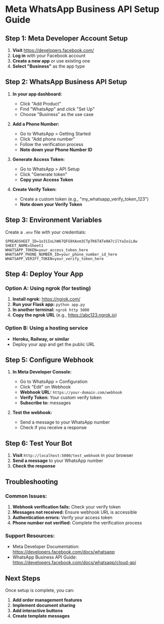 # Meta WhatsApp Business API Setup Guide

## Step 1: Meta Developer Account Setup

1. **Visit** https://developers.facebook.com/
2. **Log in** with your Facebook account
3. **Create a new app** or use existing one
4. **Select "Business"** as the app type

## Step 2: WhatsApp Business API Setup

1. **In your app dashboard:**
   - Click "Add Product"
   - Find "WhatsApp" and click "Set Up"
   - Choose "Business" as the use case

2. **Add a Phone Number:**
   - Go to WhatsApp > Getting Started
   - Click "Add phone number"
   - Follow the verification process
   - **Note down your Phone Number ID**

3. **Generate Access Token:**
   - Go to WhatsApp > API Setup
   - Click "Generate token"
   - **Copy your Access Token**

4. **Create Verify Token:**
   - Create a custom token (e.g., "my_whatsapp_verify_token_123")
   - **Note down your Verify Token**

## Step 3: Environment Variables

Create a `.env` file with your credentials:

```env
SPREADSHEET_ID=1o31IoLhW67QFG9XAxm3CTpTK6TATe0A7c1lYaIoiLdw
SHEET_NAME=Sheet1
WHATSAPP_TOKEN=your_access_token_here
WHATSAPP_PHONE_NUMBER_ID=your_phone_number_id_here
WHATSAPP_VERIFY_TOKEN=your_verify_token_here
```

## Step 4: Deploy Your App

### Option A: Using ngrok (for testing)
1. **Install ngrok:** https://ngrok.com/
2. **Run your Flask app:** `python app.py`
3. **In another terminal:** `ngrok http 5000`
4. **Copy the ngrok URL** (e.g., https://abc123.ngrok.io)

### Option B: Using a hosting service
- **Heroku, Railway, or similar**
- Deploy your app and get the public URL

## Step 5: Configure Webhook

1. **In Meta Developer Console:**
   - Go to WhatsApp > Configuration
   - Click "Edit" on Webhook
   - **Webhook URL:** `https://your-domain.com/webhook`
   - **Verify Token:** Your custom verify token
   - **Subscribe to:** messages

2. **Test the webhook:**
   - Send a message to your WhatsApp number
   - Check if you receive a response

## Step 6: Test Your Bot

1. **Visit** `http://localhost:5000/test_webhook` in your browser
2. **Send a message** to your WhatsApp number
3. **Check the response**

## Troubleshooting

### Common Issues:
1. **Webhook verification fails:** Check your verify token
2. **Messages not received:** Ensure webhook URL is accessible
3. **Authentication errors:** Verify your access token
4. **Phone number not verified:** Complete the verification process

### Support Resources:
- Meta Developer Documentation: https://developers.facebook.com/docs/whatsapp
- WhatsApp Business API Guide: https://developers.facebook.com/docs/whatsapp/cloud-api

## Next Steps

Once setup is complete, you can:
1. **Add order management features**
2. **Implement document sharing**
3. **Add interactive buttons**
4. **Create template messages** 